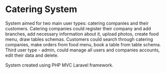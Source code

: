 # Catering System

System aimed for two main user types: catering companies and their customers. Catering companies could register their company and add branches, add necessary information about it, upload photos, create food menu, draw tables schemas. Customers could search through catering companies, make orders from food menu, book a table from table schema. 
Third user type - admin, could manage all users and companies accounts, edit their data and delete.

System created using PHP MVC Laravel framework.